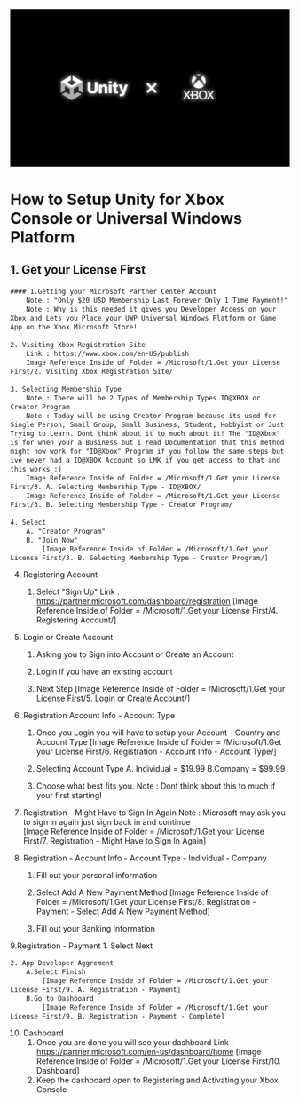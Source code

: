 <img width="1000" src="https://github.com/sunday32/How-to-Setup-Unity-for-Xbox-Console-or-Universal-Windows-Platform/blob/75ceb4c79b0989a25a808442d78c71f24fa973f5/Unity%20X%20Xbox/Unity%20x%20Xbox.png">

# How to Setup Unity for Xbox Console or Universal Windows Platform

## 1. Get your License First

	#### 1.Getting your Microsoft Partner Center Account 
		Note : "Only $20 USD Membership Last Forever Only 1 Time Payment!"
		Note : Why is this needed it gives you Developer Access on your Xbox and Lets you Place your UWP Universal Windows Platform or Game App on the Xbox Microsoft Store!

	2. Visiting Xbox Registration Site 
		Link : https://www.xbox.com/en-US/publish
		Image Reference Inside of Folder = /Microsoft/1.Get your License First/2. Visiting Xbox Registration Site/

	3. Selecting Membership Type
		Note : There will be 2 Types of Membership Types ID@XBOX or Creator Program
		Note : Today will be using Creator Program because its used for Single Person, Small Group, Small Business, Student, Hobbyist or Just Trying to Learn. Dont think about it to much about it! The "ID@Xbox" is for when your a Business but i read Documentation that this method might now work for "ID@Xbox" Program if you follow the same steps but ive never had a ID@XBOX Account so LMK if you get access to that and this works :)
		Image Reference Inside of Folder = /Microsoft/1.Get your License First/3. A. Selecting Membership Type - ID@XBOX/
		Image Reference Inside of Folder = /Microsoft/1.Get your License First/3. B. Selecting Membership Type - Creator Program/
	
	4. Select 
		A. "Creator Program"
		B. "Join Now"
			[Image Reference Inside of Folder = /Microsoft/1.Get your License First/3. B. Selecting Membership Type - Creator Program/]

4. Registering Account 
	1. Select "Sign Up"
		Link : https://partner.microsoft.com/dashboard/registration
		[Image Reference Inside of Folder = /Microsoft/1.Get your License First/4. Registering Account/]

5. Login or Create Account
	1. Asking you to Sign into Account or Create an Account
	
	2. Login if you have an existing account 
	
	3. Next Step
		[Image Reference Inside of Folder = /Microsoft/1.Get your License First/5. Login or Create Account/]

6. Registration Account Info - Account Type
	1. Once you Login you will have to setup your Account - Country and Account Type
		[Image Reference Inside of Folder = /Microsoft/1.Get your License First/6. Registration - Account Info - Account Type/]
	
	2. Selecting Account Type
		A. Individual = $19.99
		B.Company = $99.99
	
	3. Choose what best fits you.
		Note : Dont think about this to much if your first starting!
	
7. Registration - Might Have to Sign In Again
	Note : Microsoft may ask you to sign in again just sign back in and continue	
	[Image Reference Inside of Folder = /Microsoft/1.Get your License First/7. Registration - Might Have to SIgn In Again]
	

8. Registration - Account Info - Account Type - Individual - Company
	1. Fill out your personal information
	
	2. Select Add A New Payment Method
 			[Image Reference Inside of Folder = /Microsoft/1.Get your License First/8. Registration - Payment - Select Add A New Payment Method]
	
	3. Fill out your Banking Information
	
9.Registration - Payment
	1. Select Next
	
	2. App Developer Aggrement
		A.Select Finish
			[Image Reference Inside of Folder = /Microsoft/1.Get your License First/9. A. Registration - Payment]
		B.Go to Dashboard
			[Image Reference Inside of Folder = /Microsoft/1.Get your License First/9. B. Registration - Payment - Complete]

10. Dashboard
	1. Once you are done you will see your dashboard
		Link : https://partner.microsoft.com/en-us/dashboard/home
		[Image Reference Inside of Folder = /Microsoft/1.Get your License First/10. Dashboard]
	2. Keep the dashboard open to Registering and Activating your Xbox Console
